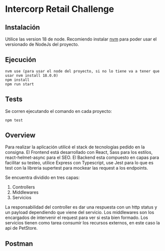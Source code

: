 # Intercorp Retail Challenge

## Instalación

Utilice las version 18 de node.
Recomiendo instalar [nvm](https://www.freecodecamp.org/news/node-version-manager-nvm-install-guide/) para poder usar el versionado de NodeJs del proyecto.

## Ejecución

```
nvm use (para usar el node del proyecto, si no lo tiene va a tener que usar nvm install 18.0.0)
npm install
npm run start
```
## Tests

Se corren ejecutando el comando en cada proyecto:

`npm test`

## Overview

Para realizar la aplicación utilicé el stack de tecnologías pedido en la consigna.
El Frontend está desarrollado con React, Sass para los estilos, react-helmet-async para el SEO.
El Backend esta compuesto en capas para facilitar su testeo, utilice Express con Typescript, use Jest para lo que es test 
con la libreria supertest para mockear las request a los endpoints.

Se encuentra dividido en tres capas:

1. Controllers
2. Middlewares
3. Servicios

La responsabilidad del controller es dar una respuesta con un http status y un payload dependiendo que viene del servicio.
Los middlewares son los encargados de intervenir el request para ver si esta bien formado.
Los servicios tienen como tarea consumir los recursos externos, en este caso la api de PetStore.

## Postman
